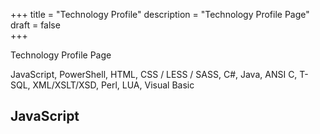 +++
title = "Technology Profile"
description = "Technology Profile Page"
draft = false   
+++

Technology Profile Page


JavaScript, PowerShell, HTML, CSS / LESS / SASS, C#, Java, ANSI C, T-SQL, XML/XSLT/XSD, Perl, LUA, Visual Basic

## JavaScript

